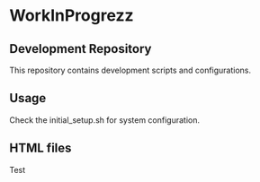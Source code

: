 # WorkInProgrezz
## Development Repository
This repository contains development scripts and configurations.
## Usage
Check the initial_setup.sh for system configuration.
## HTML files
Test
